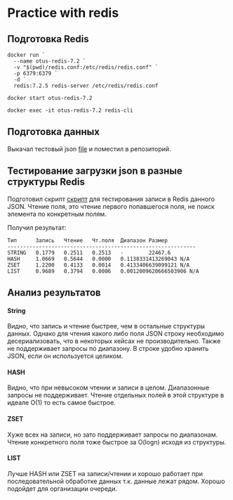 # Practice with redis

## Подготовка Redis

```
docker run `
  --name otus-redis-7.2 `
  -v "$(pwd)/redis.conf:/etc/redis/redis.conf" `
  -p 6379:6379 `
  -d `
  redis:7.2.5 redis-server /etc/redis/redis.conf
```

```shell
docker start otus-redis-7.2
```

```shell
docker exec -it otus-redis-7.2 redis-cli
```

## Подготовка данных

Выкачал тестовый json [file](./20mb.json) и поместил в репозиторий.

## Тестирование загрузки json в разные структуры Redis

Подготовил скрипт [скрипт](./test%202.py) для тестирования записи в Redis данного JSON.
Чтение поля, это чтение первого попавшегося поля, не поиск элемента по конкретным полям.

Получил результат:
``` 
Тип      Запись   Чтение   Чт.поля  Диапазон Размер
------------------------------------------------------------
STRING   0.1779   0.2511   0.2513   -        22467.6
HASH     1.0669   0.5644   0.0000   0.1138331413269043 N/A
ZSET     1.2200   0.4133   0.0014   0.4133406639099121 N/A
LIST     0.9689   0.3794   0.0006   0.0012009620666503906 N/A
```

## Анализ результатов

#### String

Видно, что запись и чтение быстрее, чем в остальные структуры данных. Однако для чтения какого либо поля JSON строку 
необходимо десериализовать, что в некоторых кейсах не производительно. Также не поддерживает запросы по диапазону.
В строке удобно хранить JSON, если он используется целиком.

#### HASH

Видно, что при невысоком чтении и записи в целом. Диапазонные запросы не поддерживает. Чтение отдельных полей в этой 
структуре в идеале O(1) то есть самое быстрое.

#### ZSET

Хуже всех на записи, но зато поддерживает запросы по диапазонам. Чтение конкретного поля тоже быстрое за O(logn) исходя из структуры.

#### LIST

Лучше HASH или ZSET на записи/чтении и хорошо работает при последовательной обработке данных т.к. данные лежат рядом.
Хорошо подойдет для организации очереди.